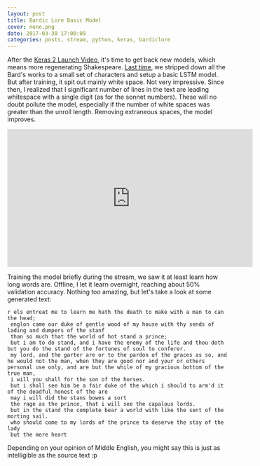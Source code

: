 ```yaml
---
layout: post
title: Bardic Lore Basic Model
cover: none.png
date: 2017-03-30 17:00:09 
categories: posts, stream, python, keras, bardiclore
---
```


After the [Keras 2 Launch Video](https://youtu.be/9VFIZ3aaFPY), it's time to get back new models, which means more regenerating Shakespeare.  [Last time](https://youtu.be/xQlhFj2NcEM), we stripped down all the Bard's works to a small set of characters and setup a basic LSTM model.  But after training, it spit out mainly white space. Not very impressive.  Since then, I realized that I significant number of lines in the text are leading whitespace with a single digit (as for the sonnet numbers).  These will no doubt pollute the model, especially if the number of white spaces was greater than the unroll length.  Removing extraneous spaces, the model improves.

<iframe width="560" height="315" src="https://www.youtube.com/embed/pP7k-1PqH64" frameborder="0"> </iframe>

Training the model briefly during the stream, we saw it at least learn how long words are.  Offline, I let it learn overnight, reaching about 50% validation accuracy.  Nothing too amazing, but let's take a look at some generated text:

```
r els entreat me to learn me hath the death to make with a man to can the head;
 englon came our duke of gentle wood of my house with thy sends of lading and dumpers of the stanf
 than so much that the world of hot stand a prince;
 but i am to do stand, and i have the enemy of the life and thou doth but you do the stand of the fortunes of soul to conferer.
 my lord, and the garter are or to the pardon of the graces as so, and he would not the man, when they are good nor and your or others
personal use only, and are but the while of my gracious bottom of the true man,
 i will you shall for the son of the horses.
 but i shall see him be a fair duke of the which i should to arm'd it of the deadful honest of the are 
 may i will did the stans bowes a sort 
 the rage as the prince, that i will see the capalous lords.
 but in the stand the complete bear a world with like the sent of the morting sail. 
 who should come to my lords of the prince to deserve the stay of the lady 
 but the more heart
```

Depending on your opinion of Middle English, you might say this is just as intelligible as the source text :p
